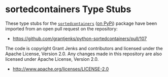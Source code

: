 # sortedcontainers Type Stubs

These type stubs for the [`sortedcontainers`][sortedcontainers] ([on
PyPi][pypi-sortedcontainers]) package have been imported from an open pull
request on the repository:

 * https://github.com/grantjenks/python-sortedcontainers/pull/107

The code is copyright Grant Jenks and contributors and licensed under the
Apache License, Version 2.0. Any changes made in this repository are also
licensed under Apache License, Version 2.0.

 * http://www.apache.org/licenses/LICENSE-2.0

[sortedcontainers]: https://github.com/grantjenks/python-sortedcontainers
[pypi-sortedcontainers]: https://pypi.org/project/sortedcontainers/

